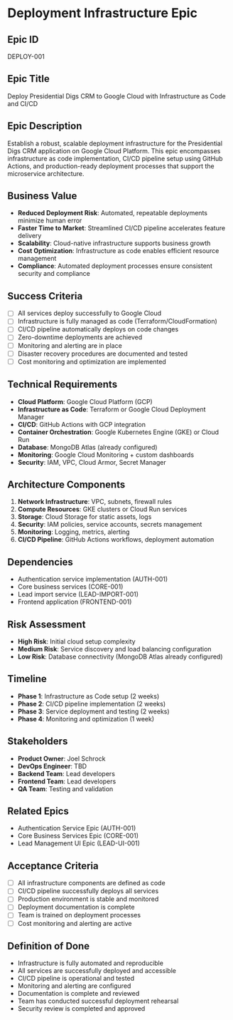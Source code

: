 # Deployment Infrastructure Epic

## Epic ID
DEPLOY-001

## Epic Title
Deploy Presidential Digs CRM to Google Cloud with Infrastructure as Code and CI/CD

## Epic Description
Establish a robust, scalable deployment infrastructure for the Presidential Digs CRM application on Google Cloud Platform. This epic encompasses infrastructure as code implementation, CI/CD pipeline setup using GitHub Actions, and production-ready deployment processes that support the microservice architecture.

## Business Value
- **Reduced Deployment Risk**: Automated, repeatable deployments minimize human error
- **Faster Time to Market**: Streamlined CI/CD pipeline accelerates feature delivery
- **Scalability**: Cloud-native infrastructure supports business growth
- **Cost Optimization**: Infrastructure as code enables efficient resource management
- **Compliance**: Automated deployment processes ensure consistent security and compliance

## Success Criteria
- [ ] All services deploy successfully to Google Cloud
- [ ] Infrastructure is fully managed as code (Terraform/CloudFormation)
- [ ] CI/CD pipeline automatically deploys on code changes
- [ ] Zero-downtime deployments are achieved
- [ ] Monitoring and alerting are in place
- [ ] Disaster recovery procedures are documented and tested
- [ ] Cost monitoring and optimization are implemented

## Technical Requirements
- **Cloud Platform**: Google Cloud Platform (GCP)
- **Infrastructure as Code**: Terraform or Google Cloud Deployment Manager
- **CI/CD**: GitHub Actions with GCP integration
- **Container Orchestration**: Google Kubernetes Engine (GKE) or Cloud Run
- **Database**: MongoDB Atlas (already configured)
- **Monitoring**: Google Cloud Monitoring + custom dashboards
- **Security**: IAM, VPC, Cloud Armor, Secret Manager

## Architecture Components
1. **Network Infrastructure**: VPC, subnets, firewall rules
2. **Compute Resources**: GKE clusters or Cloud Run services
3. **Storage**: Cloud Storage for static assets, logs
4. **Security**: IAM policies, service accounts, secrets management
5. **Monitoring**: Logging, metrics, alerting
6. **CI/CD Pipeline**: GitHub Actions workflows, deployment automation

## Dependencies
- Authentication service implementation (AUTH-001)
- Core business services (CORE-001)
- Lead import service (LEAD-IMPORT-001)
- Frontend application (FRONTEND-001)

## Risk Assessment
- **High Risk**: Initial cloud setup complexity
- **Medium Risk**: Service discovery and load balancing configuration
- **Low Risk**: Database connectivity (MongoDB Atlas already configured)

## Timeline
- **Phase 1**: Infrastructure as Code setup (2 weeks)
- **Phase 2**: CI/CD pipeline implementation (2 weeks)
- **Phase 3**: Service deployment and testing (2 weeks)
- **Phase 4**: Monitoring and optimization (1 week)

## Stakeholders
- **Product Owner**: Joel Schrock
- **DevOps Engineer**: TBD
- **Backend Team**: Lead developers
- **Frontend Team**: Lead developers
- **QA Team**: Testing and validation

## Related Epics
- Authentication Service Epic (AUTH-001)
- Core Business Services Epic (CORE-001)
- Lead Management UI Epic (LEAD-UI-001)

## Acceptance Criteria
- [ ] All infrastructure components are defined as code
- [ ] CI/CD pipeline successfully deploys all services
- [ ] Production environment is stable and monitored
- [ ] Deployment documentation is complete
- [ ] Team is trained on deployment processes
- [ ] Cost monitoring and alerting are active

## Definition of Done
- Infrastructure is fully automated and reproducible
- All services are successfully deployed and accessible
- CI/CD pipeline is operational and tested
- Monitoring and alerting are configured
- Documentation is complete and reviewed
- Team has conducted successful deployment rehearsal
- Security review is completed and approved
